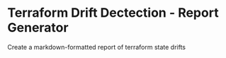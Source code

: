 # Terraform Drift Dectection - Report Generator

Create a markdown-formatted report of terraform state drifts
